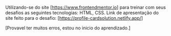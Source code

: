 Utilizando-se do site [https://www.frontendmentor.io] para treinar com seus desafios as seguintes tecnologias: HTML, CSS.
Link de apresentação do site feito para o desafio: [https://profile-cardsolution.netlify.app/]

[Provavel ter muitos erros, estou no inicio do aprendizado.]
